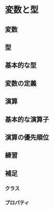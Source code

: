 # 変数と型

## 変数

## 型

## 基本的な型

## 変数の定義

## 演算

## 基本的な演算子

## 演算の優先順位

## 練習

## 補足

### クラス

### プロパティ
